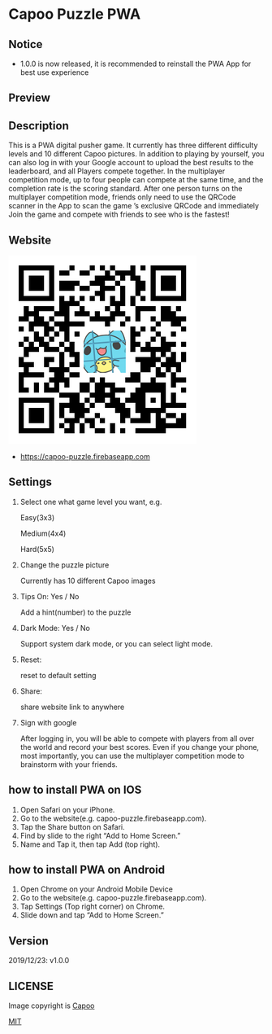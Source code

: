 # Capoo Puzzle PWA

## Notice
 - 1.0.0 is now released, it is recommended to reinstall the PWA App for best use experience

## Preview


## Description
This is a PWA digital pusher game. It currently has three different difficulty levels and 10 different Capoo pictures. In addition to playing by yourself, you can also log in with your Google account to upload the best results to the leaderboard, and all Players compete together.
In the multiplayer competition mode, up to four people can compete at the same time, and the completion rate is the scoring standard. After one person turns on the multiplayer competition mode, friends only need to use the QRCode scanner in the App to scan the game ’s exclusive QRCode and immediately Join the game and compete with friends to see who is the fastest!

## Website
![image](src/assets/images/qrcode.png)
 - https://capoo-puzzle.firebaseapp.com
 
## Settings
1. Select one what game level you want, e.g. 

    Easy(3x3)
    
    Medium(4x4)
    
    Hard(5x5)

2. Change the puzzle picture

    Currently has 10 different Capoo images
    
3. Tips On: Yes / No

    Add a hint(number) to the puzzle
    
4. Dark Mode: Yes / No
    
    Support system dark mode, or you can select light mode.
    
5. Reset:

    reset to default setting
    
6. Share: 

    share website link to anywhere
     
7. Sign with google

    After logging in, you will be able to compete with players from all over the world and record your best scores. Even if you change your phone, most importantly, you can use the multiplayer competition mode to brainstorm with your friends.

     

## how to install PWA on IOS
1. Open Safari on your iPhone.
2. Go to the website(e.g. capoo-puzzle.firebaseapp.com).
3. Tap the Share button on Safari.
3. Find by slide to the right “Add to Home Screen.”
5. Name and Tap it, then tap Add (top right).

## how to install PWA on Android
1. Open Chrome on your Android Mobile Device
2. Go to the website(e.g. capoo-puzzle.firebaseapp.com).
3. Tap Settings (Top right corner) on Chrome.
4. Slide down and tap “Add to Home Screen.”           
    
## Version
2019/12/23: v1.0.0    

## LICENSE
Image copyright is [Capoo](https://www.facebook.com/capoocat/)

[MIT](LICENSE)
